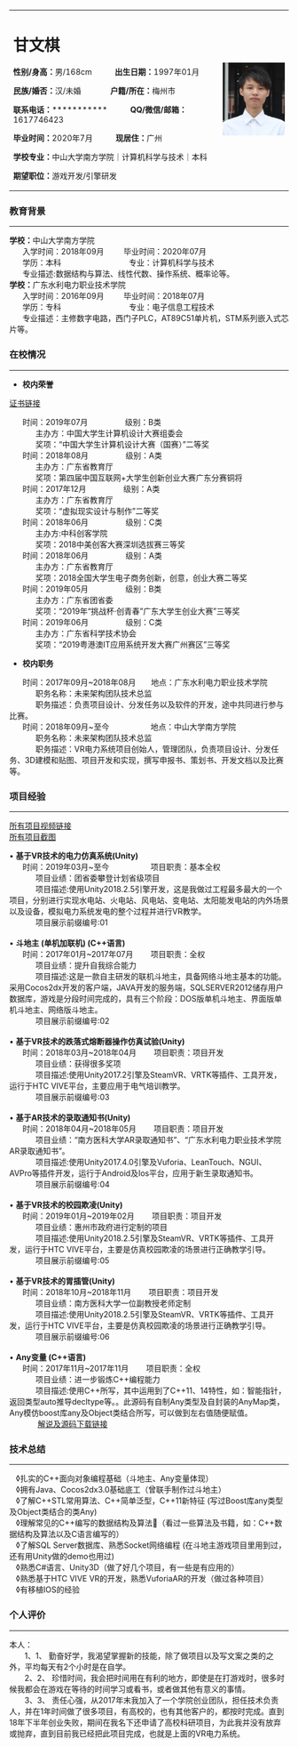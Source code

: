 
<table border="0">
  <tr>
    <td width="75%">
      <h1>甘文棋</h1>
      <p><b>性别/身高：</b>男/168cm &nbsp;&nbsp;&nbsp;&nbsp;&nbsp;&nbsp;&nbsp;&nbsp;&nbsp; <b>出生日期：</b>1997年01月</p>  
      <p><b>民族/婚否：</b>汉/未婚  &nbsp;&nbsp;&nbsp;&nbsp;&nbsp;&nbsp;&nbsp;&nbsp;&nbsp;&nbsp;&nbsp;&nbsp; <b>户籍/所在：</b>梅州市</p>  
      <p><b>联系电话：</b>***********  &nbsp;&nbsp;&nbsp;&nbsp;&nbsp;&nbsp;&nbsp; &nbsp;&nbsp;<b>QQ/微信/邮箱：</b>1617746423</p>  
      <p><b>毕业时间：</b>2020年7月 &nbsp;&nbsp;&nbsp;&nbsp;&nbsp;&nbsp;&nbsp;&nbsp;&nbsp; <b>现居住：</b>广州</p>  
      <p><b>学校专业：</b>中山大学南方学院｜计算机科学与技术｜本科</p> 
      <p><b>期望职位：</b>游戏开发/引擎研发</p>  
    </td>
    <td width="25%">
      <img src="/chesschess.jpg" width="100%">      
    </td>
  </tr>
</table>

<h3>教育背景</h3> 

 ---   
<body><b>学校：</b>中山大学南方学院</body>
<div>&nbsp;&nbsp;&nbsp;&nbsp;&nbsp;&nbsp;入学时间：2018年09月&nbsp;&nbsp;&nbsp;&nbsp;&nbsp;&nbsp;&nbsp;&nbsp;&nbsp;毕业时间：2020年07月</div>
<div>&nbsp;&nbsp;&nbsp;&nbsp;&nbsp;&nbsp;学历：本科&nbsp;&nbsp;&nbsp;&nbsp;&nbsp;&nbsp;&nbsp;&nbsp;&nbsp;&nbsp;&nbsp;&nbsp;&nbsp;&nbsp;&nbsp;&nbsp;&nbsp;&nbsp;&nbsp;&nbsp;&nbsp;&nbsp;&nbsp;&nbsp;&nbsp;&nbsp;&nbsp;&nbsp;&nbsp;&nbsp;&nbsp;专业：计算机科学与技术</div>
<div>
 &nbsp;&nbsp;&nbsp;&nbsp;&nbsp;&nbsp;专业描述:数据结构与算法、线性代数、操作系统、概率论等。
</div>
<body>
<body><b>学校：</b>广东水利电力职业技术学院</body>
<div>&nbsp;&nbsp;&nbsp;&nbsp;&nbsp;&nbsp;入学时间：2016年09月&nbsp;&nbsp;&nbsp;&nbsp;&nbsp;&nbsp;&nbsp;&nbsp;&nbsp;毕业时间：2018年07月</div>
<div>&nbsp;&nbsp;&nbsp;&nbsp;&nbsp;&nbsp;学历：专科&nbsp;&nbsp;&nbsp;&nbsp;&nbsp;&nbsp;&nbsp;&nbsp;&nbsp;&nbsp;&nbsp;&nbsp;&nbsp;&nbsp;&nbsp;&nbsp;&nbsp;&nbsp;&nbsp;&nbsp;&nbsp;&nbsp;&nbsp;&nbsp;&nbsp;&nbsp;&nbsp;&nbsp;&nbsp;&nbsp;&nbsp;专业：电子信息工程技术</div>
<div>
 &nbsp;&nbsp;&nbsp;&nbsp;&nbsp;&nbsp;专业描述：主修数字电路，西门子PLC，AT89C51单片机，STM系列嵌入式芯片等。
</div> 
<h3>在校情况</h3>
  
 ---    

*  __校内荣誉__  

<a href="https://github.com/aganwenqi/Honor/blob/master/README.md">证书链接</a>
<div>&nbsp;&nbsp;&nbsp;&nbsp;&nbsp;&nbsp;时间：2019年07月&nbsp;&nbsp;&nbsp;&nbsp;&nbsp;&nbsp;&nbsp;&nbsp;&nbsp;&nbsp;&nbsp;&nbsp;&nbsp;&nbsp;&nbsp;&nbsp;&nbsp;级别：B类</div>
<div>&nbsp;&nbsp;&nbsp;&nbsp;&nbsp;&nbsp;&nbsp;&nbsp;&nbsp;&nbsp;&nbsp;&nbsp;主办方：中国大学生计算机设计大赛组委会</div>
<div>&nbsp;&nbsp;&nbsp;&nbsp;&nbsp;&nbsp;&nbsp;&nbsp;&nbsp;&nbsp;&nbsp;&nbsp;奖项：“中国大学生计算机设计大赛（国赛）”二等奖</div>
<div>&nbsp;&nbsp;&nbsp;&nbsp;&nbsp;&nbsp;时间：2018年08月&nbsp;&nbsp;&nbsp;&nbsp;&nbsp;&nbsp;&nbsp;&nbsp;&nbsp;&nbsp;&nbsp;&nbsp;&nbsp;&nbsp;&nbsp;&nbsp;&nbsp;级别：A类</div>
<div>&nbsp;&nbsp;&nbsp;&nbsp;&nbsp;&nbsp;&nbsp;&nbsp;&nbsp;&nbsp;&nbsp;&nbsp;主办方：广东省教育厅</div>
<div>&nbsp;&nbsp;&nbsp;&nbsp;&nbsp;&nbsp;&nbsp;&nbsp;&nbsp;&nbsp;&nbsp;&nbsp;奖项：第四届中国互联网+大学生创新创业大赛广东分赛铜将</div>
<div>&nbsp;&nbsp;&nbsp;&nbsp;&nbsp;&nbsp;时间：2017年12月&nbsp;&nbsp;&nbsp;&nbsp;&nbsp;&nbsp;&nbsp;&nbsp;&nbsp;&nbsp;&nbsp;&nbsp;&nbsp;&nbsp;&nbsp;&nbsp;&nbsp;级别：A类</div>
<div>&nbsp;&nbsp;&nbsp;&nbsp;&nbsp;&nbsp;&nbsp;&nbsp;&nbsp;&nbsp;&nbsp;&nbsp;主办方：广东省教育厅</div>
<div>&nbsp;&nbsp;&nbsp;&nbsp;&nbsp;&nbsp;&nbsp;&nbsp;&nbsp;&nbsp;&nbsp;&nbsp;奖项：“虚拟现实设计与制作”二等奖</div>
<div>&nbsp;&nbsp;&nbsp;&nbsp;&nbsp;&nbsp;时间：2018年06月&nbsp;&nbsp;&nbsp;&nbsp;&nbsp;&nbsp;&nbsp;&nbsp;&nbsp;&nbsp;&nbsp;&nbsp;&nbsp;&nbsp;&nbsp;&nbsp;&nbsp;级别：C类</div>
<div>&nbsp;&nbsp;&nbsp;&nbsp;&nbsp;&nbsp;&nbsp;&nbsp;&nbsp;&nbsp;&nbsp;&nbsp;主办方:中科创客学院</div>
<div>&nbsp;&nbsp;&nbsp;&nbsp;&nbsp;&nbsp;&nbsp;&nbsp;&nbsp;&nbsp;&nbsp;&nbsp;奖项：2018中美创客大赛深圳选拔赛三等奖</div>
<div>&nbsp;&nbsp;&nbsp;&nbsp;&nbsp;&nbsp;时间：2018年06月&nbsp;&nbsp;&nbsp;&nbsp;&nbsp;&nbsp;&nbsp;&nbsp;&nbsp;&nbsp;&nbsp;&nbsp;&nbsp;&nbsp;&nbsp;&nbsp;&nbsp;级别：A类</div>
<div>&nbsp;&nbsp;&nbsp;&nbsp;&nbsp;&nbsp;&nbsp;&nbsp;&nbsp;&nbsp;&nbsp;&nbsp;主办方：广东省教育厅</div>
<div>&nbsp;&nbsp;&nbsp;&nbsp;&nbsp;&nbsp;&nbsp;&nbsp;&nbsp;&nbsp;&nbsp;&nbsp;奖项：2018全国大学生电子商务创新，创意，创业大赛二等奖</div>
<div>&nbsp;&nbsp;&nbsp;&nbsp;&nbsp;&nbsp;时间：2019年05月&nbsp;&nbsp;&nbsp;&nbsp;&nbsp;&nbsp;&nbsp;&nbsp;&nbsp;&nbsp;&nbsp;&nbsp;&nbsp;&nbsp;&nbsp;&nbsp;&nbsp;级别：B类</div>
<div>&nbsp;&nbsp;&nbsp;&nbsp;&nbsp;&nbsp;&nbsp;&nbsp;&nbsp;&nbsp;&nbsp;&nbsp;主办方：广东省团省委</div>
<div>&nbsp;&nbsp;&nbsp;&nbsp;&nbsp;&nbsp;&nbsp;&nbsp;&nbsp;&nbsp;&nbsp;&nbsp;奖项：“2019年“挑战杯·创青春”广东大学生创业大赛”三等奖</div>
<div>&nbsp;&nbsp;&nbsp;&nbsp;&nbsp;&nbsp;时间：2019年06月&nbsp;&nbsp;&nbsp;&nbsp;&nbsp;&nbsp;&nbsp;&nbsp;&nbsp;&nbsp;&nbsp;&nbsp;&nbsp;&nbsp;&nbsp;&nbsp;&nbsp;级别：C类</div>
<div>&nbsp;&nbsp;&nbsp;&nbsp;&nbsp;&nbsp;&nbsp;&nbsp;&nbsp;&nbsp;&nbsp;&nbsp;主办方：广东省科学技术协会</div>
<div>&nbsp;&nbsp;&nbsp;&nbsp;&nbsp;&nbsp;&nbsp;&nbsp;&nbsp;&nbsp;&nbsp;&nbsp;奖项：“2019粤港澳IT应用系统开发大赛广州赛区”三等奖</div>

* **校内职务**
<div>&nbsp;&nbsp;&nbsp;&nbsp;&nbsp;&nbsp;时间：2017年09月~2018年08月&nbsp;&nbsp;&nbsp;&nbsp;&nbsp;&nbsp;&nbsp;地点：广东水利电力职业技术学院</div>
<div>&nbsp;&nbsp;&nbsp;&nbsp;&nbsp;&nbsp;&nbsp;&nbsp;&nbsp;&nbsp;&nbsp;&nbsp;职务名称：未来架构团队技术总监</div>
<div>&nbsp;&nbsp;&nbsp;&nbsp;&nbsp;&nbsp;&nbsp;&nbsp;&nbsp;&nbsp;&nbsp;&nbsp;职务描述：负责项目设计、分发任务以及软件的开发，途中共同进行参与比赛。</div>
<div>&nbsp;&nbsp;&nbsp;&nbsp;&nbsp;&nbsp;时间：2018年09月~至今&nbsp;&nbsp;&nbsp;&nbsp;&nbsp;&nbsp;&nbsp;&nbsp;&nbsp;&nbsp;&nbsp;&nbsp;&nbsp;&nbsp;&nbsp;&nbsp;&nbsp;&nbsp;&nbsp;地点：中山大学南方学院</div>
<div>&nbsp;&nbsp;&nbsp;&nbsp;&nbsp;&nbsp;&nbsp;&nbsp;&nbsp;&nbsp;&nbsp;&nbsp;职务名称：未来架构团队技术总监</div>
<body>&nbsp;&nbsp;&nbsp;&nbsp;&nbsp;&nbsp;&nbsp;&nbsp;&nbsp;&nbsp;&nbsp;&nbsp;职务描述：VR电力系统项目创始人，管理团队，负责项目设计、分发任务、3D建模和贴图、项目开发和实现，撰写申报书、策划书、开发文档以及比赛等。</body> 
 
<h3>项目经验</h3>

 ---   

<a href="https://pan.baidu.com/s/1slfj1Pb">所有项目视频链接</a></br>
<a href="https://github.com/aganwenqi/aganwenqi.github.io/blob/master/README.md">所有项目截图</a>

<div>&bull; <b>基于VR技术的电力仿真系统(Unity)</b></div>
<div>&nbsp;&nbsp;&nbsp;&nbsp;&nbsp;&nbsp;时间：2019年03月~至今&nbsp;&nbsp;&nbsp;&nbsp;&nbsp;&nbsp;&nbsp;&nbsp;&nbsp;&nbsp;&nbsp;&nbsp;&nbsp;&nbsp;&nbsp;&nbsp;&nbsp;&nbsp;&nbsp;项目职责：基本全权</div>
<div>&nbsp;&nbsp;&nbsp;&nbsp;&nbsp;&nbsp;&nbsp;&nbsp;&nbsp;&nbsp;&nbsp;&nbsp;项目业绩：团省委攀登计划省级项目</div>
<div>&nbsp;&nbsp;&nbsp;&nbsp;&nbsp;&nbsp;&nbsp;&nbsp;&nbsp;&nbsp;&nbsp;&nbsp;项目描述:使用Unity2018.2.5引擎开发，这是我做过工程最多最大的一个项目，分别进行实现水电站、火电站、风电站、变电站、太阳能发电站的内外场景以及设备，模拟电力系统发电的整个过程并进行VR教学。</div><div>&nbsp;&nbsp;&nbsp;&nbsp;&nbsp;&nbsp;&nbsp;&nbsp;&nbsp;&nbsp;&nbsp;&nbsp;项目展示前缀编号:01</div> </br> 

<div>&bull; <b>斗地主 (单机加联机) (C++语言)</b></div>
<div>&nbsp;&nbsp;&nbsp;&nbsp;&nbsp;&nbsp;时间：2017年01月~2017年07月&nbsp;&nbsp;&nbsp;&nbsp;&nbsp;&nbsp;&nbsp;&nbsp;项目职责：全权</div>
<div>&nbsp;&nbsp;&nbsp;&nbsp;&nbsp;&nbsp;&nbsp;&nbsp;&nbsp;&nbsp;&nbsp;&nbsp;项目业绩：提升自我综合能力</div>
<div>&nbsp;&nbsp;&nbsp;&nbsp;&nbsp;&nbsp;&nbsp;&nbsp;&nbsp;&nbsp;&nbsp;&nbsp;项目描述:这是一款自主研发的联机斗地主，具备网络斗地主基本的功能。采用Cocos2dx开发的客户端，JAVA开发的服务端，SQLSERVER2012储存用户数据库，游戏是分段时间完成的，具有三个阶段：DOS版单机斗地主、界面版单机斗地主、网络版斗地主。</div>
<div>&nbsp;&nbsp;&nbsp;&nbsp;&nbsp;&nbsp;&nbsp;&nbsp;&nbsp;&nbsp;&nbsp;&nbsp;项目展示前缀编号:02</br></div> </br> 

<div>&bull; <b>基于VR技术的跌落式熔断器操作仿真试验(Unity)</b></div>
<div>&nbsp;&nbsp;&nbsp;&nbsp;&nbsp;&nbsp;时间：2018年03月~2018年04月&nbsp;&nbsp;&nbsp;&nbsp;&nbsp;&nbsp;&nbsp;&nbsp;项目职责：项目开发</div>
<div>&nbsp;&nbsp;&nbsp;&nbsp;&nbsp;&nbsp;&nbsp;&nbsp;&nbsp;&nbsp;&nbsp;&nbsp;项目业绩：获得很多奖项</div>
<div>&nbsp;&nbsp;&nbsp;&nbsp;&nbsp;&nbsp;&nbsp;&nbsp;&nbsp;&nbsp;&nbsp;&nbsp;项目描述:使用Unity2017.2引擎及SteamVR、VRTK等插件、工具开发，运行于HTC VIVE平台，主要应用于电气培训教学。</div>
<div>&nbsp;&nbsp;&nbsp;&nbsp;&nbsp;&nbsp;&nbsp;&nbsp;&nbsp;&nbsp;&nbsp;&nbsp;项目展示前缀编号:03</br></div> </br> 

<div>&bull; <b>基于AR技术的录取通知书(Unity)</b></div>
<div>&nbsp;&nbsp;&nbsp;&nbsp;&nbsp;&nbsp;时间：2018年04月~2018年05月&nbsp;&nbsp;&nbsp;&nbsp;&nbsp;&nbsp;&nbsp;&nbsp;项目职责：项目开发</div>
<div>&nbsp;&nbsp;&nbsp;&nbsp;&nbsp;&nbsp;&nbsp;&nbsp;&nbsp;&nbsp;&nbsp;&nbsp;项目业绩：“南方医科大学AR录取通知书”、“广东水利电力职业技术学院AR录取通知书”。</div>
<div>&nbsp;&nbsp;&nbsp;&nbsp;&nbsp;&nbsp;&nbsp;&nbsp;&nbsp;&nbsp;&nbsp;&nbsp;项目描述:使用Unity2017.4.0引擎及Vuforia、LeanTouch、NGUI、AVPro等插件开发，运行于Android及Ios平台，应用于新生录取通知书。</div>
<div>&nbsp;&nbsp;&nbsp;&nbsp;&nbsp;&nbsp;&nbsp;&nbsp;&nbsp;&nbsp;&nbsp;&nbsp;项目展示前缀编号:04</br></div> </br> 

<div>&bull; <b>基于VR技术的校园欺凌(Unity)</b></div>
<div>&nbsp;&nbsp;&nbsp;&nbsp;&nbsp;&nbsp;时间：2019年01月~2019年02月&nbsp;&nbsp;&nbsp;&nbsp;&nbsp;&nbsp;&nbsp;&nbsp;项目职责：项目开发</div>
<div>&nbsp;&nbsp;&nbsp;&nbsp;&nbsp;&nbsp;&nbsp;&nbsp;&nbsp;&nbsp;&nbsp;&nbsp;项目业绩：惠州市政府进行定制的项目</div>
<div>&nbsp;&nbsp;&nbsp;&nbsp;&nbsp;&nbsp;&nbsp;&nbsp;&nbsp;&nbsp;&nbsp;&nbsp;项目描述:使用Unity2018.2.5引擎及SteamVR、VRTK等插件、工具开发，运行于HTC VIVE平台，主要是仿真校园欺凌的场景进行正确教学引导。</div>
<div>&nbsp;&nbsp;&nbsp;&nbsp;&nbsp;&nbsp;&nbsp;&nbsp;&nbsp;&nbsp;&nbsp;&nbsp;项目展示前缀编号:05</br></div> </br> 
 
 <div>&bull; <b>基于VR技术的胃插管(Unity)</b></div>
<div>&nbsp;&nbsp;&nbsp;&nbsp;&nbsp;&nbsp;时间：2018年10月~2018年11月&nbsp;&nbsp;&nbsp;&nbsp;&nbsp;&nbsp;&nbsp;&nbsp;项目职责：项目开发</div>
<div>&nbsp;&nbsp;&nbsp;&nbsp;&nbsp;&nbsp;&nbsp;&nbsp;&nbsp;&nbsp;&nbsp;&nbsp;项目业绩：南方医科大学一位副教授老师定制</div>
<div>&nbsp;&nbsp;&nbsp;&nbsp;&nbsp;&nbsp;&nbsp;&nbsp;&nbsp;&nbsp;&nbsp;&nbsp;项目描述:使用Unity2018.2.5引擎及SteamVR、VRTK等插件、工具开发，运行于HTC VIVE平台，主要是仿真校园欺凌的场景进行正确教学引导。</div>
<div>&nbsp;&nbsp;&nbsp;&nbsp;&nbsp;&nbsp;&nbsp;&nbsp;&nbsp;&nbsp;&nbsp;&nbsp;项目展示前缀编号:06</br></div> </br> 

 <div>&bull; <b>Any变量 (C++语言)</b></div>
<div>&nbsp;&nbsp;&nbsp;&nbsp;&nbsp;&nbsp;时间：2017年11月~2017年11月&nbsp;&nbsp;&nbsp;&nbsp;&nbsp;&nbsp;&nbsp;&nbsp;项目职责：全权</div>
<div>&nbsp;&nbsp;&nbsp;&nbsp;&nbsp;&nbsp;&nbsp;&nbsp;&nbsp;&nbsp;&nbsp;&nbsp;项目业绩：进一步锻炼C++编程能力</div>
<div>&nbsp;&nbsp;&nbsp;&nbsp;&nbsp;&nbsp;&nbsp;&nbsp;&nbsp;&nbsp;&nbsp;&nbsp;项目描述:使用C++所写，其中运用到了C++11、14特性，如：智能指针，返回类型auto推导decltype等。。此源码有自制Any类型及自封装的AnyMap类，Any模仿boost库any及Object类结合所写，可以做到左右值随便赋值。</div>
<div>&nbsp;&nbsp;&nbsp;&nbsp;&nbsp;&nbsp;&nbsp;&nbsp;&nbsp;&nbsp;&nbsp;&nbsp; 
  <a href="http://blog.csdn.net/qq_33700123/article/details/79418469">解说及源码下载链接</a>
</div>

<h3>技术总结</h3> 

 ---   
 
<div>&nbsp;&nbsp;&nbsp;&loz;扎实的C++面向对象编程基础（斗地主、Any变量体现）<div/>
<div>&nbsp;&nbsp;&nbsp;&loz;拥有Java、Cocos2dx3.0基础底工（曾联手制作过斗地主）<div/>
<div>&nbsp;&nbsp;&nbsp;&loz;了解C++STL常用算法、C++简单泛型，C++11新特征 (写过Boost库any类型及Object类结合的类Any)<div/>
<div>&nbsp;&nbsp;&nbsp;&loz;理解常见的C++编写的数据结构及算法（看过一些算法及书籍，如：C++数据结构及算法以及C语言编写的）<div/>
<div>&nbsp;&nbsp;&nbsp;&loz;了解SQL Server数据库、熟悉Socket网络编程  (在斗地主游戏项目里用到过，还有用Unity做的demo也用过)<div/>
<div>&nbsp;&nbsp;&nbsp;&loz;熟悉C#语言、Unity3D（做了好几个项目，有一些是有应用的）<div/>
<div>&nbsp;&nbsp;&nbsp;&loz;熟悉基于HTC VIVE VR的开发，熟悉VuforiaAR的开发（做过各种项目）<div/>
<div>&nbsp;&nbsp;&nbsp;&loz;有移植IOS的经验<div/>
  
 <h3>个人评价</h3> 

 ---   
 
 <div>本人：</div>
 <div>&nbsp;&nbsp;&nbsp;&nbsp;&nbsp;&nbsp;&nbsp;1、1、	勤奋好学，我渴望掌握新的技能，除了做项目以及写文案之类的之外，平均每天有2个小时是在自学。</div>
 <div>&nbsp;&nbsp;&nbsp;&nbsp;&nbsp;&nbsp;&nbsp;2、2、	珍惜时间，我会把时间用在有利的地方，即使是在打游戏时，很多时候我都会在游戏在等待的时间学习或看书，或者做其他有意义的事情。</div>
 <div>&nbsp;&nbsp;&nbsp;&nbsp;&nbsp;&nbsp;&nbsp;3、3、	责任心强，从2017年末我加入了一个学院创业团队，担任技术负责人，并在1年时间做了很多项目，有高校的，也有其他客户的，都按时完成。直到18年下半年创业失败，期间在我名下还申请了高校科研项目，为此我并没有放弃或抛弃，直到目前我已经把此项目完成，也就是上面的VR电力系统。</div>
